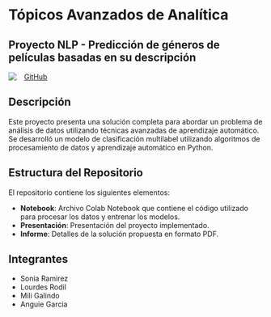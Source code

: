 # Tópicos Avanzados de Analítica
## Proyecto NLP - Predicción de géneros de películas basadas en su descripción
<img src="https://raw.githubusercontent.com/sergiomora03/AdvancedTopicsAnalytics/main/notebooks/img/moviegenre.png" style="float: left; margin-right: 15px;" />

[GitHub](https://github.com/sergiomora03/AdvancedTopicsAnalytics)

## Descripción
Este proyecto presenta una solución completa para abordar un problema de análisis de datos utilizando técnicas avanzadas de aprendizaje automático. Se desarrolló un modelo de clasificación multilabel utilizando algoritmos de procesamiento de datos y aprendizaje automático en Python.

## Estructura del Repositorio
El repositorio contiene los siguientes elementos:

- **Notebook**: Archivo Colab Notebook que contiene el código utilizado para procesar los datos y entrenar los modelos.
- **Presentación**: Presentación del proyecto implementado.
- **Informe**: Detalles de la solución propuesta en formato PDF.


## Integrantes
- Sonia Ramirez
- Lourdes Rodil
- Mili Galindo
- Anguie Garcia